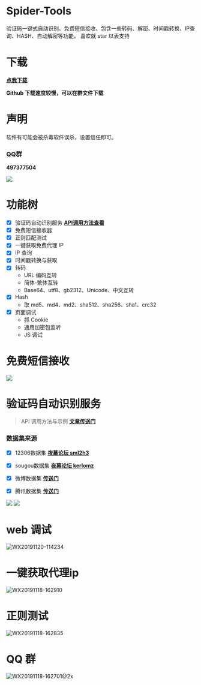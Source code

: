 # Spider-Tools
验证码一键式自动识别、免费短信接收、包含一些转码、解密、时间戳转换、IP查询、HASH、自动解密等功能， 喜欢就 star 以表支持



# 下载
[**点我下载**](https://github.com/wkunzhi/Spider-Tools/releases)

**Github 下载速度较慢，可以在群文件下载**

# 声明
软件有可能会被杀毒软件误杀，设置信任即可。

### QQ群 
**497377504**

![](https://zok-blog.oss-cn-hangzhou.aliyuncs.com/2019/11/18/wx201911181627012x.png?x-oss-process=image/resize,h_150)

# 功能树
- [x] 验证码自动识别服务 [**API调用方法查看**](https://blog.zhangkunzhi.com/2019/12/27/%E9%AA%8C%E8%AF%81%E7%A0%81%E8%AF%86%E5%88%AB%E7%A4%BA%E4%BE%8B/index.html)
- [x] 免费短信接收器
- [x] 正则匹配测试
- [x] 一键获取免费代理 IP
- [x] IP 查询
- [x] 时间戳转换与获取
- [x] 转码
  - URL 编码互转
  - 简体-繁体互转
  - Base64、utf8、gb2312、Unicode、中文互转
- [x] Hash
  - 取 md5、md4、md2、sha512、sha256、sha1、crc32
- [x] 页面调试
  - 抓 Cookie
  - 通用加密包监听
  - JS 调试


# 免费短信接收
![](https://www.zhangkunzhi.com/images/20191220/WX20191220-115904.png)

# 验证码自动识别服务
> API 调用方法与示例 [**文章传送门**](https://blog.zhangkunzhi.com/2019/12/27/%E9%AA%8C%E8%AF%81%E7%A0%81%E8%AF%86%E5%88%AB%E7%A4%BA%E4%BE%8B/index.html)

### 数据集来源
- [x] 12306数据集 **[夜幕论坛 sml2h3](https://bbs.nightteam.cn/thread-84.htm)**
- [x] sougou数据集 **[夜幕论坛 kerlomz](https://bbs.nightteam.cn/thread-149.htm)**
- [x] 微博数据集 **[传送门](https://mail.sina.com.cn/cgi-bin/imgcode.php)**
- [x] 腾讯数据集 **[传送门](https://mail.qq.com/cgi-bin/getverifyimage?aid=23000101&sid=)**



![](https://zok-blog.oss-cn-hangzhou.aliyuncs.com/images/20191226/WX20191228-101035%402x.png)
![](https://zok-blog.oss-cn-hangzhou.aliyuncs.com/images/20191226/WX20191228-101116.png)

# web 调试
![WX20191120-114234](https://www.zhangkunzhi.com/images/20191213/web%E8%B0%83%E8%AF%95.png)

# 一键获取代理ip
![WX20191118-162910](https://www.zhangkunzhi.com/images/20191213/%E5%85%8D%E8%B4%B9ip.png)

# 正则测试
![WX20191118-162835](https://www.zhangkunzhi.com/images/20191213/zz.png)



# QQ 群
![WX20191118-162701@2x](https://www.zhangkunzhi.com//2019/11/18/wx201911181627012x.png)



